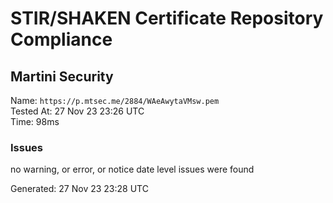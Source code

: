 # STIR/SHAKEN Certificate Repository Compliance

## Martini Security

Name: `https://p.mtsec.me/2884/WAeAwytaVMsw.pem`\
Tested At: 27 Nov 23 23:26 UTC\
Time: 98ms

### Issues

no warning, or error, or notice date level issues were found

Generated: 27 Nov 23 23:28 UTC